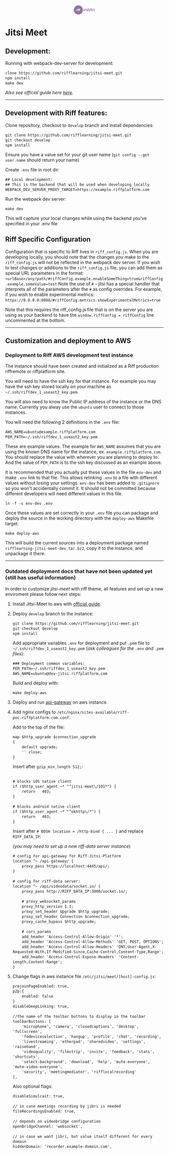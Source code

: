 <p align="center"><img align="center" src="images/jitsilogo.png" /></p>

# Jitsi Meet
## Development:
Running with webpack-dev-server for development:
```
clone https://github.com/rifflearning/jitsi-meet.git
npm install
make dev
```
*Also see official guide here [here](https://jitsi.github.io/handbook/docs/dev-guide/dev-guide-web)*.

---
## Development with Riff features:

Clone repository, checkout to `develop` branch and install dependencies:

```
git clone https://github.com/rifflearning/jitsi-meet.git
git checkout develop
npm install
```

Ensure you have a value set for your git user name (`git config --get user.name` should return your name)

Create `.env` file in root dir:

```
## Local development:
## This is the backend that will be used when developing locally
WEBPACK_DEV_SERVER_PROXY_TARGET=https://example.riffplatform.com

```

Run the webpack dev server:

```
make dev
```

This will capture your local changes while using the backend you've specified in your .env file

## Riff Specific Configuration

Configuration that is specific to Riff lives in `riff_config.js`. When you are developing locally,
you should note that the changes you make to the `riff_config.js` will not be reflected in the webpack dev
server. If you wish to test changes or additions to the `riff_config.js` file, you can add them as special URL parameters in the format:
`<urlBase>/any/path/#riffConfig.example.enableSomeThing=true&riffConfig.example.someValue=test`
Note the use of `#` - jitsi has a special handler that interprets all of the parameters after the `#` as config overrides.
For example, if you wish to enable experimental metrics:
`https://0.0.0.0:8080/#riffConfig.metrics.showExperimentalMetrics=true`

Note that this requires the riff_config.js file that is on the server you are using
as your backend to have the `window.riffConfig = riffConfig` line uncommented at the bottom.

---
## Customization and deployment to AWS

### Deployment to Riff AWS development test instance

The instance should have been created and initialized as a Riff production riffremote or riffplatform site.

You will need to have the ssh key for that instance. For example you may have the ssh key
stored locally on your machine as `~/.ssh/riffdev_1_useast2_key.pem`.

You will also need to know the Public IP address of the instance or the DNS name. Currently
you alway use the `ubuntu` user to connect to those instances.

You will need the following 2 definitions in the `.env` file:

```
AWS_NAME=ubuntu@example.riffplatform.com
PEM_PATH=~/.ssh/riffdev_1_useast2_key.pem
```

These are example values. The example for `AWS_NAME` assumes that you are using the known DNS
name for the instance, ex. `example.riffplatform.com`. You should replace the value with wherever you
are planning to deploy to. And the value of `PEM_PATH`
is to the ssh key discussed as an example above.

It is recommended that you actually put these values in the file `env-dev` and make `.env` link to
that file. This allows relinking `.env` to a file with different values without losing your settings.
`env-dev` has been added to `.gitignore` so you won't accidentally commit it. It should not be committed
because different developers will need different values in this file.

```
ln -f -s env-dev .env
```

Once these values are set correctly in your `.env` file you can package and deploy the source in
the working directory with the `deploy-aws` Makefile target.

```
make deploy-aws
```

This will build the current sources into a deployment package named `rifflearning-jitsi-meet-dev.tar.bz2`,
copy it to the instance, and unpackage it there.

---
### Outdated deployment docs that have not been updated yet (still has useful information)
In order to customize *jitsi-meet* with riff theme, all features and set up a new enviroment please follow next steps:

1. Install Jitsi-Meet to aws with [official guide](https://jitsi.github.io/handbook/docs/devops-guide/devops-guide-quickstart).

2. Deploy `develop` branch to the instance:
    ```
    git clone https://github.com/rifflearning/jitsi-meet.git
    git checkout develop
    npm install
    ```
    Add appropriate variables `.env` for deployment and put `.pem` file to `~/.ssh/riffdev_1_useast2_key.pem` (*ask colleagues for the `.env` and `.pem` files*):
    ```
    ### Deployment common variables:
    PEM_PATH=~/.ssh/riffdev_1_useast2_key.pem
    AWS_NAME=ubuntu@dev-jitsi.riffplatform.com
    ```
    Build and deploy with:
    ```
    make deploy-aws
    ```
3. Deploy and run [api-gateway](https://github.com/rifflearning/riff-jitsi-platform/tree/main/api-gateway) on aws instance.
4. Add nginx configs to `/etc/nginx/sites-available/riff-poc.riffplatform.com.conf`:

    Add to the top of the file:
    ```
    map $http_upgrade $connection_upgrade
    {
        default upgrade;
        '' close;
    }
    ```
    Insert after `gzip_min_length 512;`:
    ```

    # blocks iOS native client
    if ($http_user_agent ~* "^jitsi-meet\/101*") {
        return   403;
    }

    # blocks android native client
    if ($http_user_agent ~* "^okhttp\/*") {
        return   403;
    }
    ```
    Insert after `# BOSH location = /http-bind { ... }` and replace `RIFF_DATA_IP`:

    (*you may need to set up a new riff-data server instance*)
    ```
    # config for api-gateway for Riff-Jitsi-Platform
    location ^~ /api-gateway/ {
        proxy_pass https://localhost:4445/api/;
    }

    # config for riff-data server:
    location ^~ /api/videodata/socket.io/ {
        proxy_pass http://RIFF_DATA_IP:3000/socket.io/;

        # proxy_websocket_params
        proxy_http_version 1.1;
        proxy_set_header Upgrade $http_upgrade;
        proxy_set_header Connection $connection_upgrade;
        proxy_cache_bypass $http_upgrade;

        # cors_params
        add_header 'Access-Control-Allow-Origin' '*';
        add_header 'Access-Control-Allow-Methods' 'GET, POST, OPTIONS';
        add_header 'Access-Control-Allow-Headers' 'DNT,User-Agent,X-Requested-With,If-Modified-Since,Cache-Control,Content-Type,Range';
        add_header 'Access-Control-Expose-Headers' 'Content-Length,Content-Range';
    }

    ```
5. Change flags in aws instance file `/etc/jitsi/meet/[host]-config.js`:
    ```
    prejoinPageEnabled: true,
    p2p:{
        enabled: false
    }
    disableDeepLinking: true,

    //the name of the toolbar buttons to display in the toolbar
    toolbarButtons: [
        'microphone', 'camera', 'closedcaptions', 'desktop', 'fullscreen',
        'fodeviceselection', 'hangup', 'profile', 'chat', 'recording',
        'livestreaming', 'etherpad', 'sharedvideo', 'settings', 'raisehand',
        'videoquality', 'filmstrip', 'invite', 'feedback', 'stats', 'shortcuts',
        'select-background', 'download', 'help', 'mute-everyone', 'mute-video-everyone',
        'security', 'meetingmediator', 'rifflocalrecording'
    ],
    ```
    Also optional flags:
    ```
    disableSimulcast: true,

    // in case meetings recording by jibri is needed
    fileRecordingsEnabled: true,

    // depends on videobridge configuration
    openBridgeChannel: 'websocket',

    // in case we want jibri, but value itself different for every domain
    hiddenDomain: 'recorder.example-domain.com',
    ```
